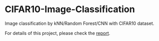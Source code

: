 # CIFAR10-Image-Classification
Image classification by kNN/Random Forest/CNN with CIFAR10 dataset.

For details of this project, please check the [report](https://github.com/ZhuangRuoyu/CIFAR10-Image-Classification/blob/master/report.pdf).
